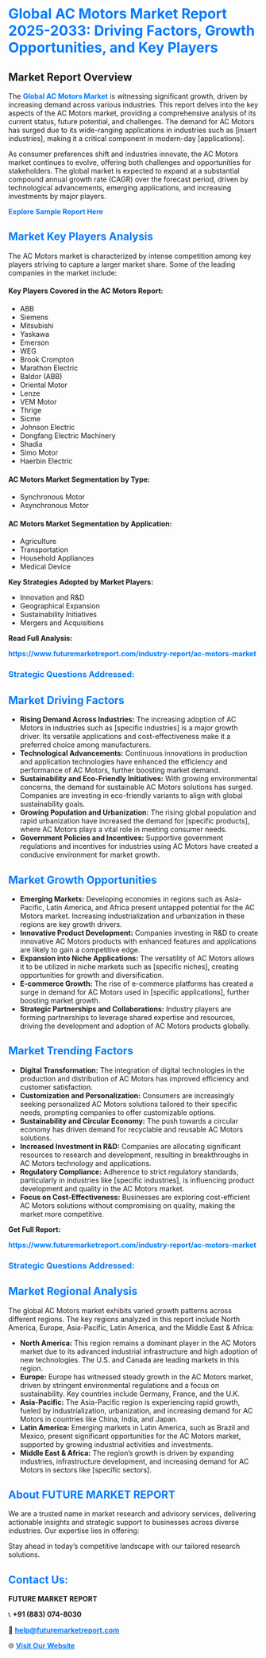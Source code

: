 <h1 style="color: #007BFF;">Global AC Motors Market Report 2025-2033: Driving Factors, Growth Opportunities, and Key Players</h1>

<section id="overview">
<h2>Market Report Overview</h2>
<p>The <a href="https://www.futuremarketreport.com/industry-report/ac-motors-market" style="color: #007BFF; text-decoration: none;"><strong>Global AC Motors Market</strong></a> is witnessing significant growth, driven by increasing demand across various industries. This report delves into the key aspects of the AC Motors market, providing a comprehensive analysis of its current status, future potential, and challenges. The demand for AC Motors has surged due to its wide-ranging applications in industries such as [insert industries], making it a critical component in modern-day [applications].</p>
<p>As consumer preferences shift and industries innovate, the AC Motors market continues to evolve, offering both challenges and opportunities for stakeholders. The global market is expected to expand at a substantial compound annual growth rate (CAGR) over the forecast period, driven by technological advancements, emerging applications, and increasing investments by major players.</p>
</section>

<section id="overview">
<p><a href="https://www.futuremarketreport.com/request-sample/reportId=88793" style="color: #007BFF; text-decoration: none;"><strong>Explore Sample Report Here</strong></a></p>
</section>

<section id="key-players">
<h2 style="color: #007BFF;">Market Key Players Analysis</h2>
<p>The AC Motors market is characterized by intense competition among key players striving to capture a larger market share. Some of the leading companies in the market include:</p>
<h4>Key Players Covered in the AC Motors Report:</h4>
<ul><li>ABB</li><li>Siemens</li><li>Mitsubishi</li><li>Yaskawa</li><li>Emerson</li><li>WEG</li><li>Brook Crompton</li><li>Marathon Electric</li><li>Baldor (ABB)</li><li>Oriental Motor</li><li>Lenze</li><li>VEM Motor</li><li>Thrige</li><li>Sicme</li><li>Johnson Electric</li><li>Dongfang Electric Machinery</li><li>Shadia</li><li>Simo Motor</li><li>Haerbin Electric</li></ul>
<h4>AC Motors Market Segmentation by Type:</h4>
<ul><li>Synchronous Motor</li><li>Asynchronous Motor</li></ul>

<h4>AC Motors Market Segmentation by Application:</h4>
<ul><li>Agriculture</li><li>Transportation</li><li>Household Appliances</li><li>Medical Device</li></ul>
<p><strong>Key Strategies Adopted by Market Players:</strong></p>
<ul>
<li>Innovation and R&D</li>
<li>Geographical Expansion</li>
<li>Sustainability Initiatives</li>
<li>Mergers and Acquisitions</li>
</ul>
</section>

<section>
<p><strong>Read Full Analysis: </strong></p><a href="https://www.futuremarketreport.com/industry-report/ac-motors-market" style="color: #007BFF; text-decoration: none;"><strong>https://www.futuremarketreport.com/industry-report/ac-motors-market</strong></a>
<h3 style="color: #007BFF;">Strategic Questions Addressed:</h3>
</section>

<section id="driving-factors">
<h2 style="color: #007BFF;">Market Driving Factors</h2>
<ul>
<li><strong>Rising Demand Across Industries:</strong> The increasing adoption of AC Motors in industries such as [specific industries] is a major growth driver. Its versatile applications and cost-effectiveness make it a preferred choice among manufacturers.</li>
<li><strong>Technological Advancements:</strong> Continuous innovations in production and application technologies have enhanced the efficiency and performance of AC Motors, further boosting market demand.</li>
<li><strong>Sustainability and Eco-Friendly Initiatives:</strong> With growing environmental concerns, the demand for sustainable AC Motors solutions has surged. Companies are investing in eco-friendly variants to align with global sustainability goals.</li>
<li><strong>Growing Population and Urbanization:</strong> The rising global population and rapid urbanization have increased the demand for [specific products], where AC Motors plays a vital role in meeting consumer needs.</li>
<li><strong>Government Policies and Incentives:</strong> Supportive government regulations and incentives for industries using AC Motors have created a conducive environment for market growth.</li>
</ul>
</section>

<section id="growth-opportunities">
<h2 style="color: #007BFF;">Market Growth Opportunities</h2>
<ul>
<li><strong>Emerging Markets:</strong> Developing economies in regions such as Asia-Pacific, Latin America, and Africa present untapped potential for the AC Motors market. Increasing industrialization and urbanization in these regions are key growth drivers.</li>
<li><strong>Innovative Product Development:</strong> Companies investing in R&D to create innovative AC Motors products with enhanced features and applications are likely to gain a competitive edge.</li>
<li><strong>Expansion into Niche Applications:</strong> The versatility of AC Motors allows it to be utilized in niche markets such as [specific niches], creating opportunities for growth and diversification.</li>
<li><strong>E-commerce Growth:</strong> The rise of e-commerce platforms has created a surge in demand for AC Motors used in [specific applications], further boosting market growth.</li>
<li><strong>Strategic Partnerships and Collaborations:</strong> Industry players are forming partnerships to leverage shared expertise and resources, driving the development and adoption of AC Motors products globally.</li>
</ul>
</section>

<section id="trending-factors">
<h2 style="color: #007BFF;">Market Trending Factors</h2>
<ul>
<li><strong>Digital Transformation:</strong> The integration of digital technologies in the production and distribution of AC Motors has improved efficiency and customer satisfaction.</li>
<li><strong>Customization and Personalization:</strong> Consumers are increasingly seeking personalized AC Motors solutions tailored to their specific needs, prompting companies to offer customizable options.</li>
<li><strong>Sustainability and Circular Economy:</strong> The push towards a circular economy has driven demand for recyclable and reusable AC Motors solutions.</li>
<li><strong>Increased Investment in R&D:</strong> Companies are allocating significant resources to research and development, resulting in breakthroughs in AC Motors technology and applications.</li>
<li><strong>Regulatory Compliance:</strong> Adherence to strict regulatory standards, particularly in industries like [specific industries], is influencing product development and quality in the AC Motors market.</li>
<li><strong>Focus on Cost-Effectiveness:</strong> Businesses are exploring cost-efficient AC Motors solutions without compromising on quality, making the market more competitive.</li>
</ul>
</section>

<section>
<p><strong>Get Full Report: </strong></p><a href="https://www.futuremarketreport.com/industry-report/ac-motors-market" style="color: #007BFF; text-decoration: none;"><strong>https://www.futuremarketreport.com/industry-report/ac-motors-market</strong></a>
<h3 style="color: #007BFF;">Strategic Questions Addressed:</h3>
</section>


<section id="regional-analysis">
<h2 style="color: #007BFF;">Market Regional Analysis</h2>
<p>The global AC Motors market exhibits varied growth patterns across different regions. The key regions analyzed in this report include North America, Europe, Asia-Pacific, Latin America, and the Middle East & Africa:</p>
<ul>
<li><strong>North America:</strong> This region remains a dominant player in the AC Motors market due to its advanced industrial infrastructure and high adoption of new technologies. The U.S. and Canada are leading markets in this region.</li>
<li><strong>Europe:</strong> Europe has witnessed steady growth in the AC Motors market, driven by stringent environmental regulations and a focus on sustainability. Key countries include Germany, France, and the U.K.</li>
<li><strong>Asia-Pacific:</strong> The Asia-Pacific region is experiencing rapid growth, fueled by industrialization, urbanization, and increasing demand for AC Motors in countries like China, India, and Japan.</li>
<li><strong>Latin America:</strong> Emerging markets in Latin America, such as Brazil and Mexico, present significant opportunities for the AC Motors market, supported by growing industrial activities and investments.</li>
<li><strong>Middle East & Africa:</strong> The region’s growth is driven by expanding industries, infrastructure development, and increasing demand for AC Motors in sectors like [specific sectors].</li>
</ul>
</section>

<footer>
<h2 style="color: #007BFF;">About FUTURE MARKET REPORT</h2>
<p>We are a trusted name in market research and advisory services, delivering actionable insights and strategic support to businesses across diverse industries. Our expertise lies in offering:</p>

<p>Stay ahead in today’s competitive landscape with our tailored research solutions.</p>

<h2 style="color: #007BFF;">Contact Us:</h2>
<p><strong>FUTURE MARKET REPORT</strong></p>
<p>📞 <strong>+91 (883) 074-8030</strong></p>
<p>📧 <strong><a href="mailto:help@futuremarketreport.com" style="color: #007BFF;">help@futuremarketreport.com</a></strong></p>
<p>🌐 <strong><a href="https://www.futuremarketreport.com/" style="color: #007BFF;">Visit Our Website</a></strong></p>
</footer>